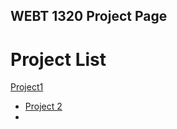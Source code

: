 ## WEBT 1320 Project Page

<h1>Project List</h1>

<a href="project1/index.html" target="_blank">Project1</a>

<ul>
    <li><a href="project2/index.html" target="_blank">Project 2<a><li>
</ul>
